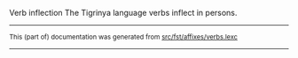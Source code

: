 Verb inflection
The Tigrinya language verbs inflect in persons.

* * *

<small>This (part of) documentation was generated from [src/fst/affixes/verbs.lexc](https://github.com/giellalt/lang-tir/blob/main/src/fst/affixes/verbs.lexc)</small>

---

